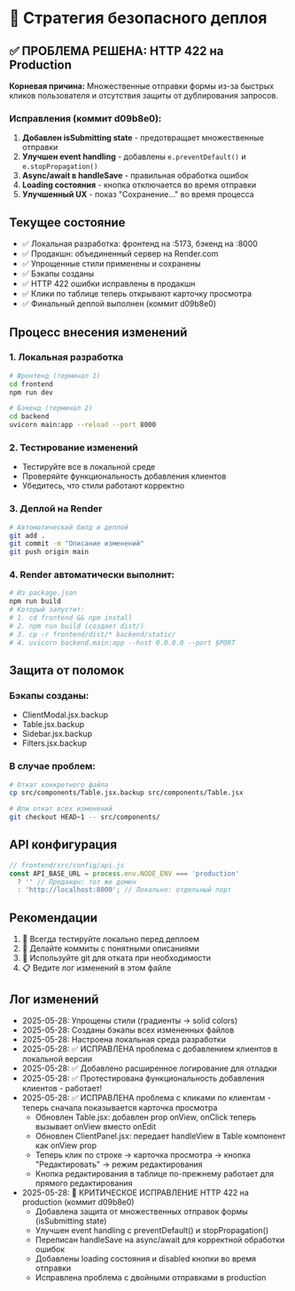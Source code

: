 # 🚀 Стратегия безопасного деплоя

## ✅ ПРОБЛЕМА РЕШЕНА: HTTP 422 на Production

**Корневая причина:** Множественные отправки формы из-за быстрых кликов пользователя и отсутствия защиты от дублирования запросов.

### Исправления (коммит d09b8e0):
1. **Добавлен isSubmitting state** - предотвращает множественные отправки
2. **Улучшен event handling** - добавлены `e.preventDefault()` и `e.stopPropagation()`
3. **Async/await в handleSave** - правильная обработка ошибок
4. **Loading состояния** - кнопка отключается во время отправки
5. **Улучшенный UX** - показ "Сохранение..." во время процесса

## Текущее состояние
- ✅ Локальная разработка: фронтенд на :5173, бэкенд на :8000
- ✅ Продакшн: объединенный сервер на Render.com
- ✅ Упрощенные стили применены и сохранены
- ✅ Бэкапы созданы
- ✅ HTTP 422 ошибки исправлены в продакшн
- ✅ Клики по таблице теперь открывают карточку просмотра
- ✅ Финальный деплой выполнен (коммит d09b8e0)

## Процесс внесения изменений

### 1. Локальная разработка
```bash
# Фронтенд (терминал 1)
cd frontend
npm run dev

# Бэкенд (терминал 2) 
cd backend
uvicorn main:app --reload --port 8000
```

### 2. Тестирование изменений
- Тестируйте все в локальной среде
- Проверяйте функциональность добавления клиентов
- Убедитесь, что стили работают корректно

### 3. Деплой на Render
```bash
# Автоматический билд и деплой
git add .
git commit -m "Описание изменений"
git push origin main
```

### 4. Render автоматически выполнит:
```bash
# Из package.json
npm run build
# Который запустит:
# 1. cd frontend && npm install
# 2. npm run build (создает dist/)
# 3. cp -r frontend/dist/* backend/static/
# 4. uvicorn backend.main:app --host 0.0.0.0 --port $PORT
```

## Защита от поломок

### Бэкапы созданы:
- ClientModal.jsx.backup
- Table.jsx.backup  
- Sidebar.jsx.backup
- Filters.jsx.backup

### В случае проблем:
```bash
# Откат конкретного файла
cp src/components/Table.jsx.backup src/components/Table.jsx

# Или откат всех изменений
git checkout HEAD~1 -- src/components/
```

## API конфигурация
```javascript
// frontend/src/config/api.js
const API_BASE_URL = process.env.NODE_ENV === 'production' 
  ? '' // Продакшн: тот же домен
  : 'http://localhost:8000'; // Локально: отдельный порт
```

## Рекомендации
1. 🧪 Всегда тестируйте локально перед деплоем
2. 📝 Делайте коммиты с понятными описаниями
3. 🔄 Используйте git для отката при необходимости
4. 📋 Ведите лог изменений в этом файле

## Лог изменений
- 2025-05-28: Упрощены стили (градиенты → solid colors)
- 2025-05-28: Созданы бэкапы всех измененных файлов
- 2025-05-28: Настроена локальная среда разработки
- 2025-05-28: ✅ ИСПРАВЛЕНА проблема с добавлением клиентов в локальной версии
- 2025-05-28: ✅ Добавлено расширенное логирование для отладки
- 2025-05-28: ✅ Протестирована функциональность добавления клиентов - работает!
- 2025-05-28: ✅ ИСПРАВЛЕНА проблема с кликами по клиентам - теперь сначала показывается карточка просмотра
  * Обновлен Table.jsx: добавлен prop onView, onClick теперь вызывает onView вместо onEdit
  * Обновлен ClientPanel.jsx: передает handleView в Table компонент как onView prop
  * Теперь клик по строке → карточка просмотра → кнопка "Редактировать" → режим редактирования
  * Кнопка редактирования в таблице по-прежнему работает для прямого редактирования
- 2025-05-28: 🐛 КРИТИЧЕСКОЕ ИСПРАВЛЕНИЕ HTTP 422 на production (коммит d09b8e0)
  * Добавлена защита от множественных отправок формы (isSubmitting state)
  * Улучшен event handling с preventDefault() и stopPropagation()
  * Переписан handleSave на async/await для корректной обработки ошибок
  * Добавлены loading состояния и disabled кнопки во время отправки
  * Исправлена проблема с двойными отправками в production
